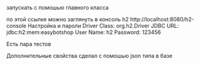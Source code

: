 запускать с помошью главного класса

по этой ссылке можно заглянуть в консоль h2 
http://localhost:8080/h2-console
Настройка и пароли
Driver Class: org.h2.Driver
JDBC URL: jdbc:h2:mem:easybotshop
User Name: h2
Password: 123456

Есть пара тестов


Дополнительные свойства сделал с помошью json типа в базе